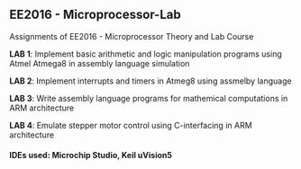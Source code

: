 ## EE2016 - Microprocessor-Lab
Assignments of EE2016 - Microprocessor Theory and Lab Course

**LAB 1**: Implement basic arithmetic and logic manipulation programs using Atmel Atmega8 in assembly language simulation


**LAB 2**: Implement interrupts and timers in Atmeg8 using assmelby language

**LAB 3**: Write assembly language programs for mathemical computations in ARM architecture

**LAB 4**: Emulate stepper motor control using C-interfacing in ARM architecture


#### IDEs used: Microchip Studio, Keil uVision5

